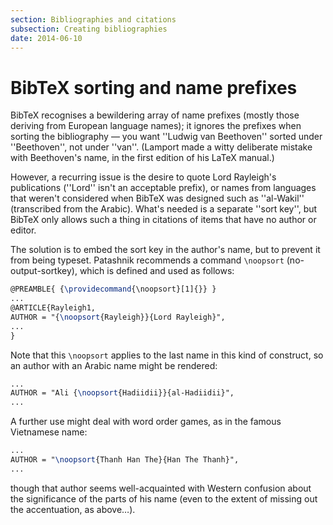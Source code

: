 ```yaml
---
section: Bibliographies and citations
subsection: Creating bibliographies
date: 2014-06-10
---
```

# BibTeX sorting and name prefixes

BibTeX recognises a bewildering array of name prefixes (mostly
those deriving from European language names); it ignores the prefixes
when sorting the bibliography&nbsp;&mdash; you want ''Ludwig van Beethoven''
sorted under ''Beethoven'', not under ''van''.  (Lamport made a witty
deliberate mistake with Beethoven's name, in the first edition of his
LaTeX manual.)

However, a recurring issue is the desire to quote Lord Rayleigh's
publications (''Lord'' isn't an acceptable prefix), or names from
languages that weren't considered when BibTeX was designed such as
''al-Wakil'' (transcribed from the Arabic).  What's needed is a
separate ''sort key'', but BibTeX only allows such a thing in
citations of items that have no author or editor.

The solution is to embed the sort key in the author's name, but to
prevent it from being typeset.  Patashnik recommends a command
`\noopsort` (no-output-sortkey), which is defined and used as
follows:
```latex
@PREAMBLE{ {\providecommand{\noopsort}[1]{}} }
...
@ARTICLE{Rayleigh1,
AUTHOR = "{\noopsort{Rayleigh}}{Lord Rayleigh}",
...
}
```
Note that this `\noopsort` applies to the last name in this kind of
construct, so an author with an Arabic name might be rendered:
```latex
...
AUTHOR = "Ali {\noopsort{Hadiidii}}{al-Hadiidii}",
...
```
A further use might deal with word order games, as in the famous
Vietnamese name:
```latex
...
AUTHOR = "\noopsort{Thanh Han The}{Han The Thanh}",
...
```
though that author seems well-acquainted with Western confusion about
the significance of the parts of his name (even to the extent of
missing out the accentuation, as above&hellip;).

